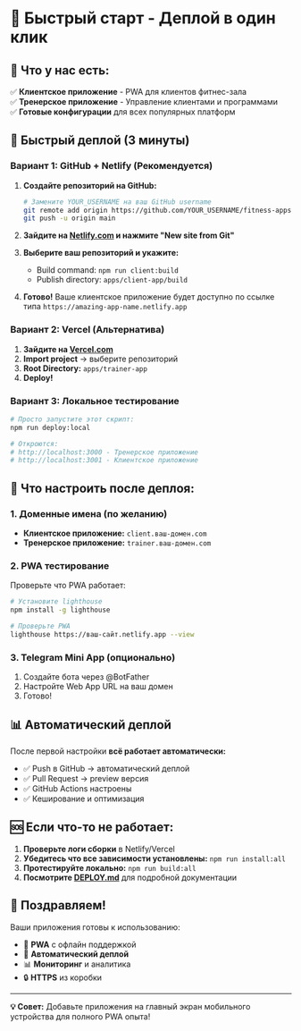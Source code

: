# 🚀 Быстрый старт - Деплой в один клик

## 📱 Что у нас есть:

✅ **Клиентское приложение** - PWA для клиентов фитнес-зала  
✅ **Тренерское приложение** - Управление клиентами и программами  
✅ **Готовые конфигурации** для всех популярных платформ  

## 🎯 Быстрый деплой (3 минуты)

### Вариант 1: GitHub + Netlify (Рекомендуется)

1. **Создайте репозиторий на GitHub:**
   ```bash
   # Замените YOUR_USERNAME на ваш GitHub username
   git remote add origin https://github.com/YOUR_USERNAME/fitness-apps-monorepo.git
   git push -u origin main
   ```

2. **Зайдите на [Netlify.com](https://netlify.com) и нажмите "New site from Git"**

3. **Выберите ваш репозиторий и укажите:**
   - Build command: `npm run client:build`
   - Publish directory: `apps/client-app/build`

4. **Готово!** Ваше клиентское приложение будет доступно по ссылке типа `https://amazing-app-name.netlify.app`

### Вариант 2: Vercel (Альтернатива)

1. **Зайдите на [Vercel.com](https://vercel.com)**
2. **Import project** → выберите репозиторий  
3. **Root Directory:** `apps/trainer-app`
4. **Deploy!**

### Вариант 3: Локальное тестирование

```bash
# Просто запустите этот скрипт:
npm run deploy:local

# Откроются:
# http://localhost:3000 - Тренерское приложение
# http://localhost:3001 - Клиентское приложение
```

## 🔧 Что настроить после деплоя:

### 1. Доменные имена (по желанию)
- **Клиентское приложение:** `client.ваш-домен.com`
- **Тренерское приложение:** `trainer.ваш-домен.com`

### 2. PWA тестирование
Проверьте что PWA работает:
```bash
# Установите lighthouse
npm install -g lighthouse

# Проверьте PWA
lighthouse https://ваш-сайт.netlify.app --view
```

### 3. Telegram Mini App (опционально)
1. Создайте бота через @BotFather
2. Настройте Web App URL на ваш домен
3. Готово!

## 📊 Автоматический деплой

После первой настройки **всё работает автоматически:**

- ✅ Push в GitHub → автоматический деплой
- ✅ Pull Request → preview версия
- ✅ GitHub Actions настроены
- ✅ Кеширование и оптимизация

## 🆘 Если что-то не работает:

1. **Проверьте логи сборки** в Netlify/Vercel
2. **Убедитесь что все зависимости установлены:** `npm run install:all`
3. **Протестируйте локально:** `npm run build:all`
4. **Посмотрите [DEPLOY.md](./DEPLOY.md)** для подробной документации

## 🎉 Поздравляем!

Ваши приложения готовы к использованию:
- 📱 **PWA** с офлайн поддержкой
- 🚀 **Автоматический деплой** 
- 📊 **Мониторинг** и аналитика
- 🔒 **HTTPS** из коробки

---

**💡 Совет:** Добавьте приложения на главный экран мобильного устройства для полного PWA опыта! 